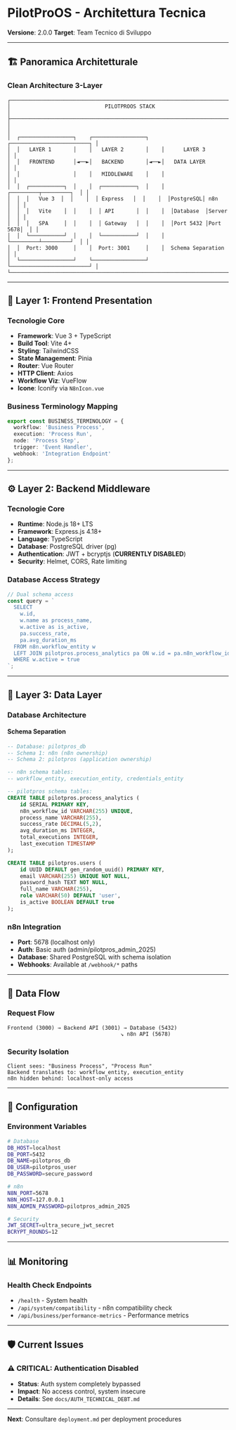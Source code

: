 # PilotProOS - Architettura Tecnica

**Versione**: 2.0.0
**Target**: Team Tecnico di Sviluppo

---

## 🏗️ Panoramica Architetturale

### Clean Architecture 3-Layer

```
┌─────────────────────────────────────────────────────────────────────────────┐
│                              PILOTPROOS STACK                               │
├─────────────────────────────────────────────────────────────────────────────┤
│                                                                             │
│  ┌─────────────────┐    ┌─────────────────┐    ┌─────────────────────────┐ │
│  │   LAYER 1       │    │   LAYER 2       │    │      LAYER 3            │ │
│  │   FRONTEND      │◄──►│   BACKEND       │◄──►│   DATA LAYER            │ │
│  │                 │    │   MIDDLEWARE    │    │                         │ │
│  │  ┌───────────┐  │    │  ┌───────────┐  │    │  ┌─────────┬─────────┐  │ │
│  │  │   Vue 3  │  │    │  │ Express   │  │    │  │PostgreSQL│ n8n     │  │ │
│  │  │   Vite    │  │    │  │ API       │  │    │  │Database  │Server   │  │ │
│  │  │   SPA     │  │    │  │ Gateway   │  │    │  │Port 5432 │Port 5678│  │ │
│  │  └───────────┘  │    │  └───────────┘  │    │  └─────────┴─────────┘  │ │
│  │  Port: 3000     │    │  Port: 3001     │    │  Schema Separation       │ │
│  └─────────────────┘    └─────────────────┘    └─────────────────────────┘ │
└─────────────────────────────────────────────────────────────────────────────┘
```

---

## 🎯 Layer 1: Frontend Presentation

### Tecnologie Core
- **Framework**: Vue 3 + TypeScript
- **Build Tool**: Vite 4+
- **Styling**: TailwindCSS
- **State Management**: Pinia
- **Router**: Vue Router
- **HTTP Client**: Axios
- **Workflow Viz**: VueFlow
- **Icone**: Iconify via `N8nIcon.vue`

### Business Terminology Mapping
```typescript
export const BUSINESS_TERMINOLOGY = {
  workflow: 'Business Process',
  execution: 'Process Run',
  node: 'Process Step',
  trigger: 'Event Handler',
  webhook: 'Integration Endpoint'
};
```

---

## ⚙️ Layer 2: Backend Middleware

### Tecnologie Core
- **Runtime**: Node.js 18+ LTS
- **Framework**: Express.js 4.18+
- **Language**: TypeScript
- **Database**: PostgreSQL driver (pg)
- **Authentication**: JWT + bcryptjs (**CURRENTLY DISABLED**)
- **Security**: Helmet, CORS, Rate limiting

### Database Access Strategy
```javascript
// Dual schema access
const query = `
  SELECT
    w.id,
    w.name as process_name,
    w.active as is_active,
    pa.success_rate,
    pa.avg_duration_ms
  FROM n8n.workflow_entity w
  LEFT JOIN pilotpros.process_analytics pa ON w.id = pa.n8n_workflow_id
  WHERE w.active = true
`;
```

---

## 💾 Layer 3: Data Layer

### Database Architecture

#### Schema Separation
```sql
-- Database: pilotpros_db
-- Schema 1: n8n (n8n ownership)
-- Schema 2: pilotpros (application ownership)

-- n8n schema tables:
-- workflow_entity, execution_entity, credentials_entity

-- pilotpros schema tables:
CREATE TABLE pilotpros.process_analytics (
    id SERIAL PRIMARY KEY,
    n8n_workflow_id VARCHAR(255) UNIQUE,
    process_name VARCHAR(255),
    success_rate DECIMAL(5,2),
    avg_duration_ms INTEGER,
    total_executions INTEGER,
    last_execution TIMESTAMP
);

CREATE TABLE pilotpros.users (
    id UUID DEFAULT gen_random_uuid() PRIMARY KEY,
    email VARCHAR(255) UNIQUE NOT NULL,
    password_hash TEXT NOT NULL,
    full_name VARCHAR(255),
    role VARCHAR(50) DEFAULT 'user',
    is_active BOOLEAN DEFAULT true
);
```

### n8n Integration
- **Port**: 5678 (localhost only)
- **Auth**: Basic auth (admin/pilotpros_admin_2025)
- **Database**: Shared PostgreSQL with schema isolation
- **Webhooks**: Available at `/webhook/*` paths

---

## 🔄 Data Flow

### Request Flow
```
Frontend (3000) → Backend API (3001) → Database (5432)
                                    ↘ n8n API (5678)
```

### Security Isolation
```
Client sees: "Business Process", "Process Run"
Backend translates to: workflow_entity, execution_entity
n8n hidden behind: localhost-only access
```

---

## 🔧 Configuration

### Environment Variables
```bash
# Database
DB_HOST=localhost
DB_PORT=5432
DB_NAME=pilotpros_db
DB_USER=pilotpros_user
DB_PASSWORD=secure_password

# n8n
N8N_PORT=5678
N8N_HOST=127.0.0.1
N8N_ADMIN_PASSWORD=pilotpros_admin_2025

# Security
JWT_SECRET=ultra_secure_jwt_secret
BCRYPT_ROUNDS=12
```

---

## 📊 Monitoring

### Health Check Endpoints
- `/health` - System health
- `/api/system/compatibility` - n8n compatibility check
- `/api/business/performance-metrics` - Performance metrics

---

## 🛡️ Current Issues

### ⚠️ CRITICAL: Authentication Disabled
- **Status**: Auth system completely bypassed
- **Impact**: No access control, system insecure
- **Details**: See `docs/AUTH_TECHNICAL_DEBT.md`

---

**Next**: Consultare `deployment.md` per deployment procedures